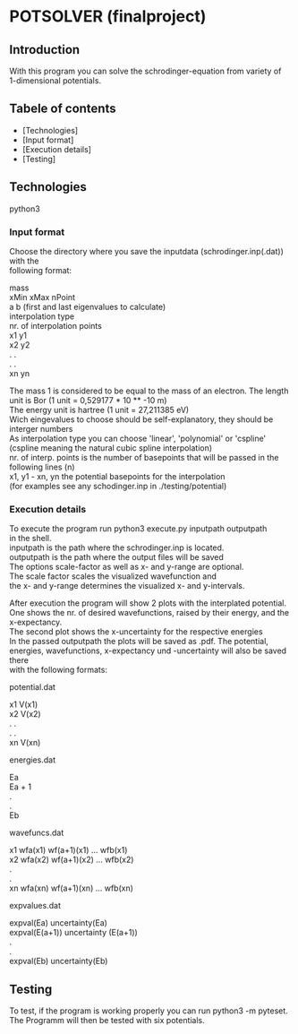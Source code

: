 # POTSOLVER (finalproject)

## Introduction

 With this program you can solve the schrodinger-equation from variety of  
 1-dimensional potentials. 

## Tabele of contents
* [Technologies]
* [Input format]
* [Execution details]
* [Testing]

## Technologies
   python3

### Input format
  Choose the directory where you save the inputdata (schrodinger.inp(.dat)) with the  
  following format:
  
  mass  
  xMin xMax nPoint  
  a b (first and last eigenvalues to calculate)  
  interpolation type  
  nr. of interpolation points  
  x1 y1  
  x2 y2  
  .  .  
  .  .  
  xn yn  
  
  The mass 1 is considered to be equal to the mass of an electron. 
  The length unit is Bor (1 unit = 0,529177 * 10 ** -10 m)  
  The energy unit is hartree (1 unit = 27,211385 eV)  
  Wich eingevalues to choose should be self-explanatory, they should be interger numbers  
  As interpolation type you can choose 'linear', 'polynomial' or 'cspline'  
  (cspline meaning the natural cubic spline interpolation)  
  nr. of interp. points is the number of basepoints that will be passed in the  
  following lines (n)  
  x1, y1 - xn, yn the potential basepoints for the interpolation  
  (for examples see any schodinger.inp in ./testing/potential)  

### Execution details
   To execute the program run python3 execute.py inputpath outputpath  
   in the shell.  
   inputpath is the path where the schrodinger.inp is located.  
   outputpath is the path where the output files will be saved  
   The options scale-factor as well as x- and y-range are optional.  
   The scale factor scales the visualized wavefunction and  
   the x- and y-range determines the visualized x- and y-intervals.  
  
   After execution the program will show 2 plots with the interplated potential.  
   One shows the nr. of desired wavefunctions, raised by their energy, and the  
   x-expectancy.  
   The second plot shows the x-uncertainty for the respective energies  
   In the passed outputpath the plots will be saved as .pdf. The potential,  
   energies, wavefunctions, x-expectancy und -uncertainty will also be saved there  
   with the following formats:  
  
   potential.dat  
     
   x1 V(x1)  
   x2 V(x2)  
   .  .  
   .  .  
   xn V(xn)  

   energies.dat  
 
   Ea  
   Ea + 1  
   .  
   .  
   Eb  

   wavefuncs.dat  
  
   x1 wfa(x1) wf(a+1)(x1) ... wfb(x1)  
   x2 wfa(x2) wf(a+1)(x2) ... wfb(x2)  
   .  
   .  
   xn wfa(xn) wf(a+1)(xn) ... wfb(xn)  
  
   expvalues.dat  
  
   expval(Ea)     uncertainty(Ea)  
   expval(E(a+1)) uncertainty (E(a+1))  
   .   
   .   
   expval(Eb)     uncertainty(Eb)  
  
## Testing
   To test, if the program is working properly you can run python3 -m pyteset.  
   The Programm will then be tested with six potentials.
